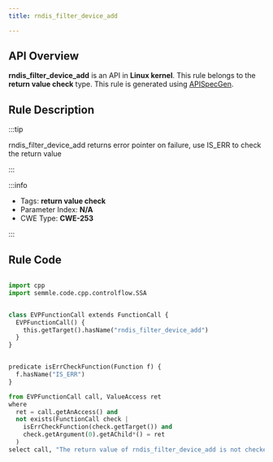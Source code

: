 ```yaml
---
title: rndis_filter_device_add

---
```



## API Overview
**rndis_filter_device_add** is an API in **Linux kernel**. This rule belongs to the **return value check** type. This rule is generated using [APISpecGen](../../tools/APISpecGen).
## Rule Description

:::tip

rndis_filter_device_add returns error pointer on failure, use IS_ERR to check the return value

:::

:::info

- Tags: **return value check**
- Parameter Index: **N/A**
- CWE Type: **CWE-253**

:::

## Rule Code
```python

import cpp
import semmle.code.cpp.controlflow.SSA


class EVPFunctionCall extends FunctionCall {
  EVPFunctionCall() {
    this.getTarget().hasName("rndis_filter_device_add")
  }
}


predicate isErrCheckFunction(Function f) {
  f.hasName("IS_ERR") 
}

from EVPFunctionCall call, ValueAccess ret
where
  ret = call.getAnAccess() and
  not exists(FunctionCall check |
    isErrCheckFunction(check.getTarget()) and
    check.getArgument(0).getAChild*() = ret
  )
select call, "The return value of rndis_filter_device_add is not checked with IS_ERR."
    
```